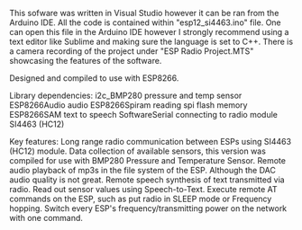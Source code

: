 

This sofware was written in Visual Studio however it can be ran from the Arduino IDE.
All the code is contained within "esp12_si4463.ino" file.
One can open this file in the Arduino IDE however I strongly recommend using a text editor like Sublime
and making sure the language is set to C++.
There is a camera recording of the project under "ESP Radio Project.MTS" showcasing the features of the software.

Designed and compiled to use with ESP8266. 

Library dependencies:
i2c_BMP280	pressure and temp sensor
ESP8266Audio	audio
ESP8266Spiram	reading spi flash memory
ESP8266SAM 	text to speech
SoftwareSerial 	connecting to radio module SI4463 (HC12)

Key features:
	Long range radio communication between ESPs using SI4463 (HC12) module.
	Data collection of available sensors, this version was compiled for use with BMP280 Pressure and Temperature Sensor. 
	Remote audio playback of mp3s in the file system of the ESP. Although the DAC audio quality is not great.
	Remote speech synthesis of text transmitted via radio.
	Read out sensor values using Speech-to-Text. 
	Execute remote AT commands on the ESP, such as put radio in SLEEP mode or Frequency hopping. Switch every ESP's frequency/transmitting power on the network with one command. 